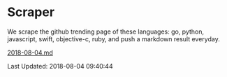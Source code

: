 # Scraper

We scrape the github trending page of these languages: go, python, javascript, swift, objective-c, ruby, and push a markdown result everyday.

[2018-08-04.md](https://github.com/henson/Scraper/blob/master/2018-08-04.md)

Last Updated: 2018-08-04 09:40:44